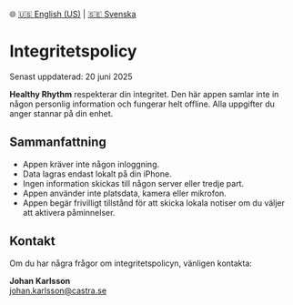 🌐 [🇺🇸 English (US)](./index-us.md) | [🇸🇪 Svenska](./index-sv.md)

# Integritetspolicy

Senast uppdaterad: 20 juni 2025

**Healthy Rhythm** respekterar din integritet. Den här appen samlar inte in någon personlig information och fungerar helt offline. Alla uppgifter du anger stannar på din enhet.

## Sammanfattning

- Appen kräver inte någon inloggning.
- Data lagras endast lokalt på din iPhone.
- Ingen information skickas till någon server eller tredje part.
- Appen använder inte platsdata, kamera eller mikrofon.
- Appen begär frivilligt tillstånd för att skicka lokala notiser om du väljer att aktivera påminnelser.

## Kontakt

Om du har några frågor om integritetspolicyn, vänligen kontakta:

**Johan Karlsson**  
[johan.karlsson@castra.se](mailto:johan.karlsson@castra.se)
